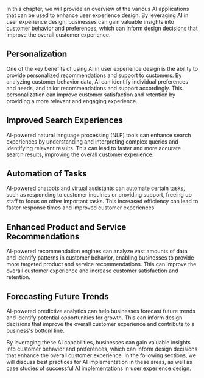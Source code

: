 

In this chapter, we will provide an overview of the various AI applications that can be used to enhance user experience design. By leveraging AI in user experience design, businesses can gain valuable insights into customer behavior and preferences, which can inform design decisions that improve the overall customer experience.

Personalization
---------------

One of the key benefits of using AI in user experience design is the ability to provide personalized recommendations and support to customers. By analyzing customer behavior data, AI can identify individual preferences and needs, and tailor recommendations and support accordingly. This personalization can improve customer satisfaction and retention by providing a more relevant and engaging experience.

Improved Search Experiences
---------------------------

AI-powered natural language processing (NLP) tools can enhance search experiences by understanding and interpreting complex queries and identifying relevant results. This can lead to faster and more accurate search results, improving the overall customer experience.

Automation of Tasks
-------------------

AI-powered chatbots and virtual assistants can automate certain tasks, such as responding to customer inquiries or providing support, freeing up staff to focus on other important tasks. This increased efficiency can lead to faster response times and improved customer experiences.

Enhanced Product and Service Recommendations
--------------------------------------------

AI-powered recommendation engines can analyze vast amounts of data and identify patterns in customer behavior, enabling businesses to provide more targeted product and service recommendations. This can improve the overall customer experience and increase customer satisfaction and retention.

Forecasting Future Trends
-------------------------

AI-powered predictive analytics can help businesses forecast future trends and identify potential opportunities for growth. This can inform design decisions that improve the overall customer experience and contribute to a business's bottom line.

By leveraging these AI capabilities, businesses can gain valuable insights into customer behavior and preferences, which can inform design decisions that enhance the overall customer experience. In the following sections, we will discuss best practices for AI implementation in these areas, as well as case studies of successful AI implementations in user experience design.
